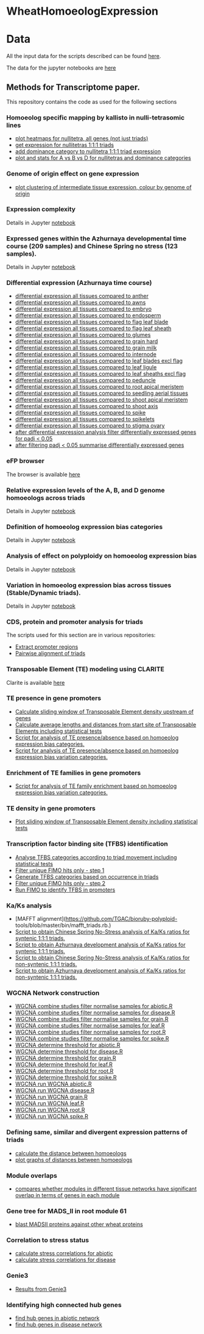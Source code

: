 # WheatHomoeologExpression

# Data 

All the input data for the scripts described can be found [here](https://opendata.earlham.ac.uk/wheat/under_license/toronto/Ramirez-Gonzalez_etal_2018-06025-Transcriptome-Landscape/).

The data for the jupyter notebooks are [here](https://opendata.earlham.ac.uk/wheat/under_license/toronto/Ramirez-Gonzalez_etal_2018-06025-Transcriptome-Landscape/data/TablesForExploration/)


## Methods for Transcriptome paper. 

This repository contains the code as used for the following sections

### Homoeolog specific mapping by kallisto in nulli-tetrasomic lines

* [plot heatmaps for nullitetra, all genes (not just triads)](scripts/nullitetra/1_plot_nullitetra_heatmap.R)
* [get expression for nullitetras 1:1:1 triads](scripts/nullitetra/2_get_expression_nullitetra_1_1_1_triads.R)
* [add dominance category to nullitetra 1:1:1 triad expression](scripts/nullitetra/3_add_dominance_category_to_1_1_1_triads.R)
* [plot and stats for A vs B vs D for nullitetras and dominance categories](scripts/nullitetra/4_boxplot_1_1_1_triads_A_vs_D_vs_D_and_dominance_final_1tpm_threshold.R)

### Genome of origin effect on gene expression

* [plot clustering of intermediate tissue expression, colour by genome of origin](scripts/genome_of_origin_effect/hclust_ABD_UPLOAD.r)

### Expression complexity
Details in Jupyter [notebook](05.%20Cumulative%20expression.ipynb)  

### Expressed genes within the Azhurnaya developmental time course (209 samples) and Chinese Spring no stress (123 samples).
    
Details in Jupyter [notebook](01.%20Prepare%20TPM%20table.ipynb)  


### Differential expression (Azhurnaya time course)

* [differential expression all tissues compared to anther](scripts/Tissue_differential_expression/1_DE_intermediate_tissues_script_for_cluster_one_tissue_at_a_time_anther.R)
* [differential expression all tissues compared to awns](scripts/Tissue_differential_expression/1_DE_intermediate_tissues_script_for_cluster_one_tissue_at_a_time_awns.R)
* [differential expression all tissues compared to embryo](scripts/Tissue_differential_expression/1_DE_intermediate_tissues_script_for_cluster_one_tissue_at_a_time_embryo.R)
* [differential expression all tissues compared to endosperm](scripts/Tissue_differential_expression/1_DE_intermediate_tissues_script_for_cluster_one_tissue_at_a_time_endosperm.R)
* [differential expression all tissues compared to flag leaf blade](scripts/Tissue_differential_expression/1_DE_intermediate_tissues_script_for_cluster_one_tissue_at_a_time_flag_leaf_blade.R)
* [differential expression all tissues compared to flag leaf sheath](scripts/Tissue_differential_expression/1_DE_intermediate_tissues_script_for_cluster_one_tissue_at_a_time_flag_leaf_sheath.R)
* [differential expression all tissues compared to glumes](scripts/Tissue_differential_expression/1_DE_intermediate_tissues_script_for_cluster_one_tissue_at_a_time_glumes.R)
* [differential expression all tissues compared to grain hard](scripts/Tissue_differential_expression/1_DE_intermediate_tissues_script_for_cluster_one_tissue_at_a_time_grain_hard.R)
* [differential expression all tissues compared to grain milk](scripts/Tissue_differential_expression/1_DE_intermediate_tissues_script_for_cluster_one_tissue_at_a_time_grain_milk.R)
* [differential expression all tissues compared to internode](scripts/Tissue_differential_expression/1_DE_intermediate_tissues_script_for_cluster_one_tissue_at_a_time_internode.R)
* [differential expression all tissues compared to leaf blades excl flag](scripts/Tissue_differential_expression/1_DE_intermediate_tissues_script_for_cluster_one_tissue_at_a_time_leaf_blades_excl_flag.R)
* [differential expression all tissues compared to leaf ligule](scripts/Tissue_differential_expression/1_DE_intermediate_tissues_script_for_cluster_one_tissue_at_a_time_leaf_ligule.R)
* [differential expression all tissues compared to leaf sheaths excl flag](scripts/Tissue_differential_expression/1_DE_intermediate_tissues_script_for_cluster_one_tissue_at_a_time_leaf_sheaths_excl_flag.R)
* [differential expression all tissues compared to peduncle](scripts/Tissue_differential_expression/1_DE_intermediate_tissues_script_for_cluster_one_tissue_at_a_time_peduncle.R)
* [differential expression all tissues compared to root apical meristem](scripts/Tissue_differential_expression/1_DE_intermediate_tissues_script_for_cluster_one_tissue_at_a_time_root_apical_meristem.R)
* [differential expression all tissues compared to seedling aerial tissues](scripts/Tissue_differential_expression/1_DE_intermediate_tissues_script_for_cluster_one_tissue_at_a_time_seedling_aerial_tissues.R)
* [differential expression all tissues compared to shoot apical meristem](scripts/Tissue_differential_expression/1_DE_intermediate_tissues_script_for_cluster_one_tissue_at_a_time_shoot_apical_meristem.R)
* [differential expression all tissues compared to shoot axis](scripts/Tissue_differential_expression/1_DE_intermediate_tissues_script_for_cluster_one_tissue_at_a_time_shoot_axis.R)
* [differential expression all tissues compared to spike](scripts/Tissue_differential_expression/1_DE_intermediate_tissues_script_for_cluster_one_tissue_at_a_time_spike.R)
* [differential expression all tissues compared to spikelets](scripts/Tissue_differential_expression/1_DE_intermediate_tissues_script_for_cluster_one_tissue_at_a_time_spikelets.R)
* [differential expression all tissues compared to stigma ovary](scripts/Tissue_differential_expression/1_DE_intermediate_tissues_script_for_cluster_one_tissue_at_a_time_stigma_ovary.R)
* [after differential expression analysis filter differentially expressed genes for padj < 0.05](scripts/Tissue_differential_expression/2_filter_DE_padj0.05.R)
* [after filtering padj < 0.05 summarise differentially expressed genes ](scripts/Tissue_differential_expression/3_summarise_DE_intermediate_tissues.R)


### eFP browser 

The browser is available [here](http://bar.utoronto.ca/efp_wheat/cgi-bin/efpWeb.cgi)

### Relative expression levels of the A, B, and D genome homoeologs across triads

Details in Jupyter [notebook](02.%20Calculate%20triad%20category.ipynb)  

### Definition of homoeolog expression bias categories

Details in Jupyter [notebook](02.%20Calculate%20triad%20category.ipynb#Definition-of-homoeolog-expression-bias-categories)  

### Analysis of effect on polyploidy on homoeolog expression bias
Details in Jupyter [notebook](02.%20Classify%20genes%20by%20movement) 

### Variation in homoeolog expression bias across tissues (Stable/Dynamic triads).
Details in Jupyter [notebook](04.%20Synthetic%20wheat%20calculate%20TPMs.ipynb)

### CDS, protein and promoter analysis for triads
The scripts used for this section are in various repositories: 

  * [Extract promoter regions](https://github.com/lucventurini/mikado/blob/f47aa63/util/extract_promoter_regions.py)
  * [Pairwise alignment of triads](https://github.com/TGAC/bioruby-polyploid-tools/blob/master/bin/blast_triads.rb)

### Transposable Element (TE) modeling using CLARITE

Clarite is available [here](https://github.com/jdaron/CLARI-TE)

### TE presence in gene promoters

* [Calculate sliding window of Transposable Element density upstream of genes](scripts/TEs/calculate_sliding_windows_TEs.r)
* [Calculate average lengths and distances from start site of Transposable Elements including statistical tests](scripts/TEs/get_average_length_of_TEs_and_distance_to_ATG.r)
* [Script for analysis of TE presence/absence based on homoeolog expression bias categories.](scripts/TEs/retro_presenceabsence_subsetting_analysis_dominancecategories_with1500_UPLOAD.R)
* [Script for analysis of TE presence/absence based on homoeolog expression bias variation categories.](scripts/TEs/retro_presenceabsence_subsetting_analysis_movementcategories_with1500_UPLOAD.R)


### Enrichment of TE families in gene promoters

* [Script for analysis of TE family enrichment based on homoeolog expression bias variation categories.](scripts/TEs/TE_Family_Comparison_10-80-10_Movement_UPLOAD.R)

### TE density in gene promoters

* [Plot sliding window of Transposable Element density including statistical tests](scripts/TEs/plot_final_TE_density_graphs.r)

### Transcription factor binding site (TFBS) identification

* [Analyse TFBS categories according to triad movement including statistical tests](scripts/TFBS/analyse_TF_motif_categories_1500bp.r)
* [Filter unique FIMO hits only - step 1](scripts/TFBS/create_FIMO_unique_hits_tables_1500_slurm.sh)
* [Generate TFBS categories based on occurrence in triads](scripts/TFBS/generate_TF_motif_groupings_1500bp.r)
* [Filter unique FIMO hits only - step 2](scripts/TFBS/generate_unique_TF_motifs_hits_1500bp.r)
* [Run FIMO to identify TFBS in promoters](scripts/TFBS/IWGSCv1.0_UTR.HC_1500bp_upstream_FIMO.sh)


### Ka/Ks analysis

 * [MAFFT alignment](https://github.com/TGAC/bioruby-polyploid- tools/blob/master/bin/mafft_triads.rb.)
 * [Script to obtain Chinese Spring No-Stress analysis of Ka/Ks ratios for syntenic 1:1:1 triads.](scripts/KaKs/kaks_chinesespring_UPLOAD.R)
 * [Script to obtain Azhurnaya development analysis of Ka/Ks ratios for syntenic 1:1:1 triads.](scripts/KaKs/kaks_developmentset_UPLOAD.R)
 * [Script to obtain Chinese Spring No-Stress analysis of Ka/Ks ratios for non-syntenic 1:1:1 triads.](scripts/KaKs/kaks_nonsyntenictriads_chinesespring_UPLOAD.R)
 * [Script to obtain Azhurnaya development analysis of Ka/Ks ratios for non-syntenic 1:1:1 triads.](scripts/KaKs/kaks_nonsyntenictriads_development_UPLOAD.R)


### WGCNA Network construction 

* [WGCNA combine studies filter normalise  samples for abiotic.R](scripts/WGCNA_network_construction/1_WGCNA_combine_studies_filter_normalise_cluster_abiotic.R)
* [WGCNA combine studies filter normalise  samples for disease.R](scripts/WGCNA_network_construction/1_WGCNA_combine_studies_filter_normalise_cluster_disease.R)
* [WGCNA combine studies filter normalise  samples for grain.R](scripts/WGCNA_network_construction/1_WGCNA_combine_studies_filter_normalise_cluster_grain.R)
* [WGCNA combine studies filter normalise  samples for leaf.R](scripts/WGCNA_network_construction/1_WGCNA_combine_studies_filter_normalise_cluster_leaf.R)
* [WGCNA combine studies filter normalise  samples for root.R](scripts/WGCNA_network_construction/1_WGCNA_combine_studies_filter_normalise_cluster_root.R)
* [WGCNA combine studies filter normalise  samples for spike.R](scripts/WGCNA_network_construction/1_WGCNA_combine_studies_filter_normalise_cluster_spike.R)
* [WGCNA determine threshold for abiotic.R](scripts/WGCNA_network_construction/2_WGCNA_cluster_thresholding_abiotic.R)
* [WGCNA determine threshold for disease.R](scripts/WGCNA_network_construction/2_WGCNA_cluster_thresholding_disease.R)
* [WGCNA determine threshold for grain.R](scripts/WGCNA_network_construction/2_WGCNA_cluster_thresholding_grain.R)
* [WGCNA determine threshold for leaf.R](scripts/WGCNA_network_construction/2_WGCNA_cluster_thresholding_leaf.R)
* [WGCNA determine threshold for root.R](scripts/WGCNA_network_construction/2_WGCNA_cluster_thresholding_root.R)
* [WGCNA determine threshold for spike.R](scripts/WGCNA_network_construction/2_WGCNA_cluster_thresholding_spike.R)
* [WGCNA run WGCNA abiotic.R](scripts/WGCNA_network_construction/3_WGCNA_cluster_co-expression_abiotic.R)
* [WGCNA run WGCNA disease.R](scripts/WGCNA_network_construction/3_WGCNA_cluster_co-expression_disease.R)
* [WGCNA run WGCNA grain.R](scripts/WGCNA_network_construction/3_WGCNA_cluster_co-expression_grain.R)
* [WGCNA run WGCNA leaf.R](scripts/WGCNA_network_construction/3_WGCNA_cluster_co-expression_leaf.R)
* [WGCNA run WGCNA root.R](scripts/WGCNA_network_construction/3_WGCNA_cluster_co-expression_root.R)
* [WGCNA run WGCNA spike.R](scripts/WGCNA_network_construction/3_WGCNA_cluster_co-expression_spike.R)


### Defining same, similar and divergent expression patterns of triads

* [calculate the distance between homoeologs](scripts/same_similar_divergent_homoeolog_expression/1_calculate_distance_between_homoeologs_all_tissues.R)
* [plot graphs of distances between homoeologs](scripts/same_similar_divergent_homoeolog_expression/2_plot_graphs_distance_all_tissues_triads_for_manuscript.R)

### Module overlaps

* [compares whether modules in different tissue networks have significant overlap in terms of genes in each module](scripts/compare_tissue_modules/compare_modules.R)


### Gene tree for MADS_II in root module 61
* [blast MADSII proteins against other wheat proteins](scripts/MADSII_root/blast_MADSII_root_module61.sh)


### Correlation to stress status

* [calculate stress correlations for abiotic](scripts/stress_correlations/module_trait_relationships_padj_abiotic.R)
* [calculate stress correlations for disease](scripts/stress_correlations/module_trait_relationships_padj_disease_merge_same_stress.R)


### Genie3

* [Results from Genie3](https://doi.ipk-gatersleben.de/DOI/53148abd-26a1-4ede-802b-c2635af6a725/0dd8224a-34fc-4e3b-8ab8-883d07e52bd2/2/1847940088)

### Identifying high connected hub genes

* [find hub genes in abiotic network](scripts/hub_genes/find_hub_genes_abiotic.R)
* [find hub genes in disease network](scripts/hub_genes/find_hub_genes_disease.R)




